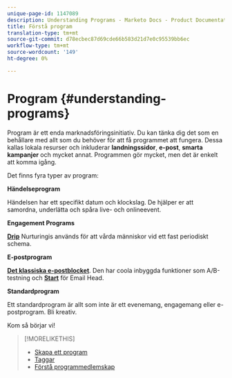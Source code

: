 ```yaml
---
unique-page-id: 1147089
description: Understanding Programs - Marketo Docs - Product Documentation
title: Förstå program
translation-type: tm+mt
source-git-commit: d78ecbec87d69cde66b583d21d7e0c95539bb6ec
workflow-type: tm+mt
source-wordcount: '149'
ht-degree: 0%

---
```



# Program {#understanding-programs}

Program är ett enda marknadsföringsinitiativ. Du kan tänka dig det som en behållare med allt som du behöver för att få programmet att fungera. Dessa kallas lokala resurser och inkluderar **landningssidor**, **e-post**, **smarta kampanjer** och mycket annat. Programmen gör mycket, men det är enkelt att komma igång.

Det finns fyra typer av program:

**Händelseprogram**

**[](/help/marketo/product-docs/demand-generation/events/understanding-events/understanding-event-programs.md)** Händelsen har ett specifikt datum och klockslag. De hjälper er att samordna, underlätta och spåra live- och onlineevent.

**Engagement Programs**

**[Drip](/help/marketo/product-docs/email-marketing/drip-nurturing/creating-an-engagement-program/understanding-engagement-programs.md)** Nurturingis används för att vårda människor vid ett fast periodiskt schema.

**E-postprogram**

**[Det klassiska e-postblocket](/help/marketo/product-docs/email-marketing/email-programs/creating-an-email-program/understanding-email-programs.md)**. Den har coola inbyggda funktioner som A/B-testning och **[Start](/help/marketo/product-docs/email-marketing/email-programs/email-program-actions/head-start-for-email-programs.md)** för Email Head.

**Standardprogram**

Ett standardprogram är allt som inte är ett evenemang, engagemang eller e-postprogram. Bli kreativ.

Kom så börjar vi!

>[!MORELIKETHIS]
>
>* [Skapa ett program](/help/marketo/product-docs/email-marketing/email-programs/creating-an-email-program/create-an-email-program.md)
>* [Taggar](/help/marketo/product-docs/core-marketo-concepts/programs/working-with-programs/understanding-tags.md)
>* [Förstå programmedlemskap](/help/marketo/product-docs/core-marketo-concepts/programs/creating-programs/understanding-program-membership.md)

